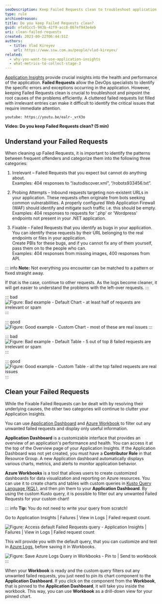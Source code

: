 ```yaml
---
seoDescription: Keep Failed Requests clean to troubleshoot application issues efficiently.
type: rule
archivedreason:
title: Do you keep Failed Requests clean?
guid: efa91cc5-943b-42f9-acc8-867ef943e4eb
uri: clean-failed-requests
created: 2023-09-22T06:44:51Z
authors:
  - title: Vlad Kireyev
    url: https://www.ssw.com.au/people/vlad-kireyev/
related:
  - why-you-want-to-use-application-insights
  - what-metrics-to-collect-stage-3
---
```


[Application Insights](/why-you-want-to-use-application-insights) provide crucial insights into the health and performance of the application. **Failed Requests** allow the DevOps specialists to identify the specific errors and exceptions occurring in the application. However, keeping Failed Requests clean is crucial to troubleshoot and pinpoint the root causes of the problems efficiently. A cluttered failed requests list filled with irrelevant entries can make it difficult to identify the critical issues that require immediate attention.

<!--endintro-->

`youtube: https://youtu.be/ealr-_vrX3o`

**Video: Do you keep Failed Requests clean? (5 min)**

## Understand your Failed Requests

When cleaning up Failed Requests, it is important to identify the patterns between frequent offenders and categorize them into the following three categories:

1. Irrelevant – Failed Requests that you expect but cannot do anything about.  
   Examples: 404 responses to “/autodiscover.xml”, “/robots933456.txt”.

2. Probing Attempts – Inbound requests targeting non-existent URLs in your application.
   These requests often originate from bots seeking common vulnerabilities. A properly configured Web Application Firewall (WAF) should identify and mitigate such traffic i.e. this should be empty.
   Examples: 404 responses to requests for '.php' or 'Wordpress' endpoints not present in your .NET application.

3. Fixable – Failed Requests that you identify as bugs in your application.  
   You can identify these requests by their URL belonging to the real endpoints or files in your application.  
   Create PBIs for these bugs, and if you cannot fix any of them yourself, pass them on to the people who can.  
   Examples: 404 responses from missing images, 400 responses from API.

::: info
**Note:** Not everything you encounter can be matched to a pattern or fixed straight away.

If that is the case, continue to other requests. As the logs become cleaner, it will get easier to understand the problems with the left-over requests.
:::

::: bad
![Figure: Bad example - Default Chart - at least half of requests are irrelevant or spam](bad-example-chart.png)
:::

::: good
![Figure: Good example - Custom Chart - most of these are real issues](good-example-chart.png)
:::

::: bad
![Figure: Bad example - Default Table - 5 out of top 8 failed requests are irrelevant or spam](bad-example-table.png)
:::

::: good
![Figure: Good example - Custom Table - all the top failed requests are real issues](good-example-table.png)
:::

## Clean your Failed Requests

While the Fixable Failed Requests can be dealt with by resolving their underlying causes, the other two categories will continue to clutter your Application Insights.

You can use [Application Dashboard](https://learn.microsoft.com/en-us/azure/azure-monitor/app/overview-dashboard#application-dashboard?WT.mc_id=AZ-MVP-33518) and [Azure Workbook](https://learn.microsoft.com/en-us/azure/azure-monitor/visualize/workbooks-overview?WT.mc_id=AZ-MVP-33518) to filter out any unwanted failed requests and display only useful information.

**Application Dashboard** is a customizable interface that provides an overview of an application's performance and health. You can access it at the top of the Overview page of your Application Insights. If the Application Dashboard was not yet created, you must have a **Contributor Role** in that Resource Group. A new Application dashboard automatically displays various charts, metrics, and alerts to monitor application behavior.

**Azure Workbooks** is a tool that allows users to create customized dashboards for data visualization and reporting on Azure resources. You can use it to create charts and tables with custom queries in [Kusto Query Language (KQL)](https://learn.microsoft.com/en-us/azure/data-explorer/kusto/query/?WT.mc_id=AZ-MVP-33518), and then pin them to your **Application Dashboard**. By using the custom Kusto query, it is possible to filter out any unwanted Failed Requests for your custom chart!

::: info
**Tip:** You do not need to write your query from scratch!

Go to Application Insights | Failures | View in Logs | Failed request count.

![Figure: Access default Failed Requests query - Application Insights | Failures | View in Logs | Failed request count](failed-requests-logs.png)

This will provide you with the default query, that you can customize and test in [Azure Logs](https://learn.microsoft.com/en-us/azure/azure-monitor/logs/data-platform-logs?WT.mc_id=AZ-MVP-33518), before saving it in Workbooks.

![Figure: Save Azure Logs Query in Workbooks - Pin to | Send to workbook](send-to-workbook.png)  
:::

When your **Workbook** is ready and the custom query filters out any unwanted failed requests, you just need to pin its chart component to the **Application Dashboard**. If you click on the component from the **Workbook**, that is pinned to the **Application Dashboard**, it will take you inside the workbook. This way, you can use **Workbook** as a drill-down view for your pinned chart.

